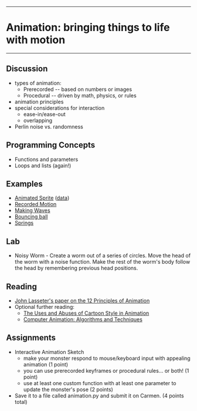 --------------------------------
# Animation: bringing things to life with motion
--------------------------------

## Discussion
- types of animation:
	- Prerecorded -- based on numbers or images
	- Procedural -- driven by math, physics, or rules
- animation principles
- special considerations for interaction
	- ease-in/ease-out
	- overlapping 
- Perlin noise vs. randomness

## Programming Concepts
- Functions and parameters
- Loops and lists (again!)

## Examples
 - [Animated Sprite][] ([data](pcad.py?page=07-animation/animatedSprite/data.zip))
 - [Recorded Motion][]
 - [Making Waves][]
 - [Bouncing ball][]
 - [Springs][]

## Lab
- Noisy Worm - Create a worm out of a series of circles.  Move the head of the worm with a noise function.  Make the rest of the worm's body follow the head by remembering previous head positions.

## Reading
- [John Lasseter's paper on the 12 Principles of Animation](http://www.siggraph.org/education/materials/HyperGraph/animation/character_animation/principles/prin_trad_anim.htm)
- Optional further reading:
	- [The Uses and Abuses of Cartoon Style in Animation](http://journal.animationstudies.org/leslie-bishko-the-uses-and-abuses-of-cartoon-style-in-animation/)
	- [Computer Animation: Algorithms and Techniques](http://books.google.com/books?id=DudZtbOD2gMC&lpg=PP1&dq=0124158420&pg=PP1#v=onepage&q&f=false)

## Assignments
- Interactive Animation Sketch
	- make your monster respond to mouse/keyboard input with appealing animation (1 point)
	- you can use prerecorded keyframes or procedural rules... or both! (1 point)
	- use at least one custom function with at least one parameter to update the monster's pose  (2 points)
- Save it to a file called animation.py and submit it on Carmen. (4 points total)

[Animated Sprite]: pcad.py?page=07-animation/animatedSprite/animatedSprite.py
[Recorded Motion]: pcad.py?page=07-animation/recordedMotion.py
[Making Waves]: pcad.py?page=07-animation/waves.py
[Bouncing ball]: pcad.py?page=07-animation/bouncy.py
[Springs]: pcad.py?page=07-animation/springy.py
[Noisy Worm]: pcad.py?page=07-animation/worm.py